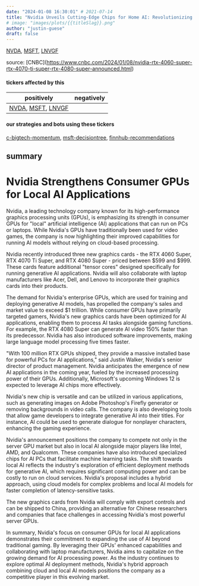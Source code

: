 ```yaml
---
date: "2024-01-08 16:30:01" # 2021-07-14
title: "Nvidia Unveils Cutting-Edge Chips for Home AI: Revolutionizing the Power of PCs and Laptops"
# image: "images/plots/{{titleSlag}}.png"
author: "justin-guese"
draft: false
---
```

<a href='https://finance.yahoo.com/quote/NVDA' target='_blank'>NVDA</a>, <a href='https://finance.yahoo.com/quote/MSFT' target='_blank'>MSFT</a>, <a href='https://finance.yahoo.com/quote/LNVGF' target='_blank'>LNVGF</a> 

source: [CNBC](<a href='https://www.cnbc.com/2024/01/08/nvidia-rtx-4060-super-rtx-4070-ti-super-rtx-4080-super-announced.html' target='_blank'>https://www.cnbc.com/2024/01/08/nvidia-rtx-4060-super-rtx-4070-ti-super-rtx-4080-super-announced.html</a>)

#### tickers affected by this

| positively | negatively |
|------------|------------
| <a href='https://finance.yahoo.com/quote/NVDA' target='_blank'>NVDA</a>, <a href='https://finance.yahoo.com/quote/MSFT' target='_blank'>MSFT</a>, <a href='https://finance.yahoo.com/quote/LNVGF' target='_blank'>LNVGF</a> |  |

#### our strategies and bots using these tickers

[c-bigtech-momentum](/strategies/c-bigtech-momentum), [msft-decisiontree](/strategies/msft-decisiontree), [finnhub-recommendations](/strategies/finnhub-recommendations)

## summary

# Nvidia Strengthens Consumer GPUs for Local AI Applications

Nvidia, a leading technology company known for its high-performance graphics processing units (GPUs), is emphasizing its strength in consumer GPUs for "local" artificial intelligence (AI) applications that can run on PCs or laptops. While Nvidia's GPUs have traditionally been used for video games, the company is now highlighting their improved capabilities for running AI models without relying on cloud-based processing.

Nvidia recently introduced three new graphics cards - the RTX 4060 Super, RTX 4070 Ti Super, and RTX 4080 Super - priced between $599 and $999. These cards feature additional "tensor cores" designed specifically for running generative AI applications. Nvidia will also collaborate with laptop manufacturers like Acer, Dell, and Lenovo to incorporate their graphics cards into their products.

The demand for Nvidia's enterprise GPUs, which are used for training and deploying generative AI models, has propelled the company's sales and market value to exceed $1 trillion. While consumer GPUs have primarily targeted gamers, Nvidia's new graphics cards have been optimized for AI applications, enabling them to process AI tasks alongside gaming functions. For example, the RTX 4080 Super can generate AI video 150% faster than its predecessor. Nvidia has also introduced software improvements, making large language model processing five times faster.

"With 100 million RTX GPUs shipped, they provide a massive installed base for powerful PCs for AI applications," said Justin Walker, Nvidia's senior director of product management. Nvidia anticipates the emergence of new AI applications in the coming year, fueled by the increased processing power of their GPUs. Additionally, Microsoft's upcoming Windows 12 is expected to leverage AI chips more effectively.

Nvidia's new chip is versatile and can be utilized in various applications, such as generating images on Adobe Photoshop's Firefly generator or removing backgrounds in video calls. The company is also developing tools that allow game developers to integrate generative AI into their titles. For instance, AI could be used to generate dialogue for nonplayer characters, enhancing the gaming experience.

Nvidia's announcement positions the company to compete not only in the server GPU market but also in local AI alongside major players like Intel, AMD, and Qualcomm. These companies have also introduced specialized chips for AI PCs that facilitate machine learning tasks. The shift towards local AI reflects the industry's exploration of efficient deployment methods for generative AI, which requires significant computing power and can be costly to run on cloud services. Nvidia's proposal includes a hybrid approach, using cloud models for complex problems and local AI models for faster completion of latency-sensitive tasks.

The new graphics cards from Nvidia will comply with export controls and can be shipped to China, providing an alternative for Chinese researchers and companies that face challenges in accessing Nvidia's most powerful server GPUs.

In summary, Nvidia's focus on consumer GPUs for local AI applications demonstrates their commitment to expanding the use of AI beyond traditional gaming. By leveraging their GPUs' enhanced capabilities and collaborating with laptop manufacturers, Nvidia aims to capitalize on the growing demand for AI processing power. As the industry continues to explore optimal AI deployment methods, Nvidia's hybrid approach combining cloud and local AI models positions the company as a competitive player in this evolving market.